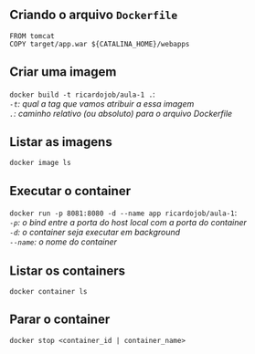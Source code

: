 ## Criando o arquivo `Dockerfile`
```
FROM tomcat
COPY target/app.war ${CATALINA_HOME}/webapps
```

## Criar uma imagem

`docker build -t ricardojob/aula-1 .`:  
*`-t`: qual a tag que vamos atribuir a essa imagem*  
*`.`: caminho relativo (ou absoluto) para o arquivo Dockerfile*  


## Listar as imagens

`docker image ls`

## Executar o container

`docker run -p 8081:8080 -d --name app ricardojob/aula-1`:   
*`-p`: o bind entre a porta do host local com a porta do container*  
*`-d`: o container seja executar em background*  
*`--name`: o nome do container*  


## Listar os containers

`docker container ls`

## Parar o container

`docker stop <container_id | container_name>`